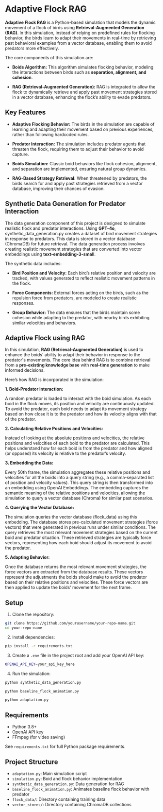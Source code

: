 # Adaptive Flock RAG
**Adaptive Flock RAG** is a Python-based simulation that models the dynamic movement of a flock of birds using **Retrieval-Augmented Generation (RAG)**. In this simulation, instead of relying on predefined rules for flocking behavior, the birds learn to adapt their movements in real-time by retrieving past behavioral examples from a vector database, enabling them to avoid predators more effectively.

The core components of this simulation are:

- **Boids Algorithm:** This algorithm simulates flocking behavior, modeling the interactions between birds such as **separation, alignment, and cohesion**.

- **RAG (Retrieval-Augmented Generation):** RAG is integrated to allow the flock to dynamically retrieve and apply past movement strategies stored in a vector database, enhancing the flock’s ability to evade predators.

## Key Features

- **Adaptive Flocking Behavior:** The birds in the simulation are capable of learning and adapting their movement based on previous experiences, rather than following hardcoded rules.

- **Predator Interaction:** The simulation includes predator agents that threaten the flock, requiring them to adjust their behavior to avoid capture.

- **Boids Simulation:** Classic boid behaviors like flock cohesion, alignment, and separation are implemented, ensuring natural group dynamics.

- **RAG-Based Strategy Retrieval:** When threatened by predators, the birds search for and apply past strategies retrieved from a vector database, improving their chances of evasion.

## Synthetic Data Generation for Predator Interaction

The data generation component of this project is designed to simulate realistic flock and predator interactions. Using **GPT-4o**, synthetic_data_generation.py creates a dataset of bird movement strategies in response to predators. This data is stored in a vector database (ChromaDB) for future retrieval. The data generation process involves creating realistic movement strategies that are converted into vector embeddings using **text-embedding-3-small**.

The synthetic data includes: 

- **Bird Position and Velocity:** Each bird’s relative position and velocity are tracked, with values generated to reflect realistic movement patterns in the flock.

- **Force Components:** External forces acting on the birds, such as the repulsion force from predators, are modeled to create realistic responses.

- **Group Behavior:** The data ensures that the birds maintain some cohesion while adapting to the predator, with nearby birds exhibiting similar velocities and behaviors.

## Adaptive Flock using RAG

In this simulation, **RAG (Retrieval-Augmented Generation)** is used to enhance the boids' ability to adapt their behavior in response to the predator's movements. The core idea behind RAG is to combine retrieval from a **pre-existing knowledge base** with **real-time generation** to make informed decisions.

Here’s how RAG is incorporated in the simulation:

**1. Boid-Predator Interaction:**

A random predator is loaded to interact with the boid simulation. As each boid in the flock moves, its position and velocity are continuously updated. To avoid the predator, each boid needs to adapt its movement strategy based on how close it is to the predator and how its velocity aligns with that of the predator.

**2. Calculating Relative Positions and Velocities:**

Instead of looking at the absolute positions and velocities, the relative positions and velocities of each boid to the predator are calculated. This helps understand how far each boid is from the predator and how aligned (or opposed) its velocity is relative to the predator’s velocity.

**3. Embedding the Data:**

Every 50th frame, the simulation aggregates these relative positions and velocities for all the boids into a query string (e.g., a comma-separated list of position and velocity values). This query string is then transformed into an embedding using OpenAI Embeddings.
The embedding captures the semantic meaning of the relative positions and velocities, allowing the simulation to query a vector database (Chroma) for similar past scenarios.

**4. Querying the Vector Database:**

The simulation queries the vector database (flock_data) using this embedding. The database stores pre-calculated movement strategies (force vectors) that were generated in previous runs under similar conditions.
The query retrieves the most relevant movement strategies based on the current boid and predator situation. These retrieved strategies are typically force vectors, representing how each boid should adjust its movement to avoid the predator.

**5. Adapting Behavior:**

Once the database returns the most relevant movement strategies, the force vectors are extracted from the database results. These vectors represent the adjustments the boids should make to avoid the predator based on their relative positions and velocities.
These force vectors are then applied to update the boids' movement for the next frame.



## Setup

1. Clone the repository:
```bash
git clone https://github.com/yourusername/your-repo-name.git
cd your-repo-name
```

2. Install dependencies:
```bash
pip install -r requirements.txt
```

3. Create a `.env` file in the project root and add your OpenAI API key:
```bash
OPENAI_API_KEY=your_api_key_here
```

4. Run the simulation:
```bash
python synthetic_data_generation.py
```
```bash
python baseline_flock_animation.py
```
```bash
python adaptation.py
```

## Requirements

- Python 3.8+
- OpenAI API key
- FFmpeg (for video saving)

See `requirements.txt` for full Python package requirements.

## Project Structure

- `adaptation.py`: Main simulation script
- `simulation.py`: Boid and flock behavior implementation
- `synthetic_data_generation.py`: Data generation for RAG
- `baseline_flock_animation.py`: Animates baseline flock behavior with predator
- `flock_data/`: Directory containing training data
- `vector_stores/`: Directory containing ChromaDB collections
